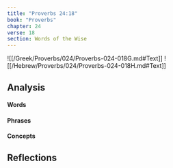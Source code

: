 ```yaml
---
title: "Proverbs 24:18"
book: "Proverbs"
chapter: 24
verse: 18
section: Words of the Wise
---
```

![[/Greek/Proverbs/024/Proverbs-024-018G.md#Text]]
![[/Hebrew/Proverbs/024/Proverbs-024-018H.md#Text]]

## Analysis

#### Words

#### Phrases

#### Concepts

## Reflections
